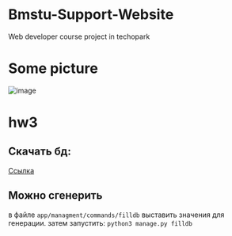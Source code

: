 # Bmstu-Support-Website
Web developer course project in techopark

# Some picture
![image](https://user-images.githubusercontent.com/90505248/163201162-0e749661-6366-45f9-9895-2b7d125fe04a.png)

# hw3 
## Скачать бд: 
[Ссылка](https://disk.yandex.ru/d/dSGf0QY8TCXwNQ)

## Можно сгенерить 

в файле `app/managment/commands/filldb` выставить значения для генерации.
затем запустить:
`python3 manage.py filldb`
